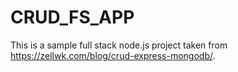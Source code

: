 # CRUD_FS_APP

This is a sample full stack node.js project taken from <https://zellwk.com/blog/crud-express-mongodb/>.
